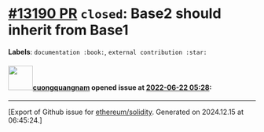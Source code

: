 # [\#13190 PR](https://github.com/ethereum/solidity/pull/13190) `closed`: Base2 should inherit from Base1 
**Labels**: `documentation :book:`, `external contribution :star:`


#### <img src="https://avatars.githubusercontent.com/u/42933311?v=4" width="50">[cuongquangnam](https://github.com/cuongquangnam) opened issue at [2022-06-22 05:28](https://github.com/ethereum/solidity/pull/13190):






-------------------------------------------------------------------------------



[Export of Github issue for [ethereum/solidity](https://github.com/ethereum/solidity). Generated on 2024.12.15 at 06:45:24.]
